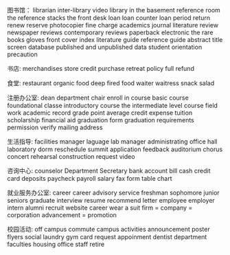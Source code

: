 图书馆：
librarian
inter-library
video library
in the basement
reference room
the reference stacks
the front desk
loan
loan counter
loan period
return
renew
reserve
photocopier
fine
charge
academics
journal
literature review
newspaper reviews
contemporary reviews
paperback
electronic
the rare books
gloves
front cover
index
literature guide
reference guide
abstract
title
screen
database
published and unpublished data
student orientation
precaution

书店:
merchandises
store credit
purchase
retreat
policy
full refund

食堂:
restaurant
organic food
deep fired food
waiter
waitress
snack
salad

注册办公室:
dean
department chair
enroll in
course
basic course
foundational classe
introductory course
the intermediate level course
field work
academic record
grade point average
credit
expense
tuition
scholarship
financial aid
graduation form
graduation requirements
permission
verify
mailing address

生活指导:
facilities manager
laguage lab manager
administrating office
hall
laboratory
dorm
reschedule
summit
application
feedback
auditorium
chorus
concert
rehearsal
construction
request
video

咨询中心:
counselor
Department Secretary
bank account
bill
cash
credit card
deposits
paycheck
payroll
salary
fax
form
table
chart

就业服务办公室:
career
career advisory service
freshman
sophomore
junior
seniors
graduate
interview
resume
recommend letter
employee
employer
intern
alumni
recruit
website
career
wear a suit
firm = company = corporation
advancement = promotion

校园活动:
off campus
commute
campus activities
announcement
poster
flyers
social
laundry
gym card
request
appoinment
dentist
department
faculties
housing office
staff
retire
